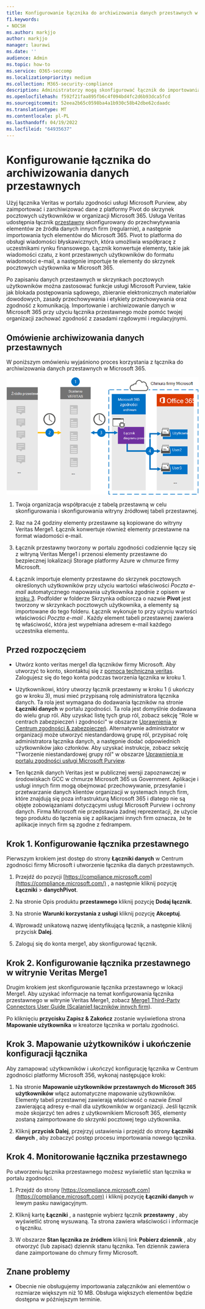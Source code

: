 ```yaml
---
title: Konfigurowanie łącznika do archiwizowania danych przestawnych w Microsoft 365
f1.keywords:
- NOCSH
ms.author: markjjo
author: markjjo
manager: laurawi
ms.date: ''
audience: Admin
ms.topic: how-to
ms.service: O365-seccomp
ms.localizationpriority: medium
ms.collection: M365-security-compliance
description: Administratorzy mogą skonfigurować łącznik do importowania i archiwizowania danych przestawnych z usługi Veritas w Microsoft 365. Ten łącznik umożliwia archiwizowanie danych ze źródeł danych innych firm w Microsoft 365, dzięki czemu można używać funkcji zgodności, takich jak archiwizowanie prawne, wyszukiwanie zawartości i zasady przechowywania w celu zarządzania danymi innych firm w organizacji.
ms.openlocfilehash: f592f21faa895fb6c4f094bd4fc2d6b93dca5fcd
ms.sourcegitcommit: 52eea2b65c0598ba4a1b930c58b42dbe62cdaadc
ms.translationtype: MT
ms.contentlocale: pl-PL
ms.lasthandoff: 04/19/2022
ms.locfileid: "64935637"
---
```

# <a name="set-up-a-connector-to-archive-pivot-data"></a>Konfigurowanie łącznika do archiwizowania danych przestawnych

Użyj łącznika Veritas w portalu zgodności usługi Microsoft Purview, aby zaimportować i zarchiwizować dane z platformy Pivot do skrzynek pocztowych użytkowników w organizacji Microsoft 365. Usługa Veritas udostępnia łącznik [przestawny](https://globanet.com/pivot/) skonfigurowany do przechwytywania elementów ze źródła danych innych firm (regularnie), a następnie importowania tych elementów do Microsoft 365. Pivot to platforma do obsługi wiadomości błyskawicznych, która umożliwia współpracę z uczestnikami rynku finansowego. Łącznik konwertuje elementy, takie jak wiadomości czatu, z kont przestawnych użytkowników do formatu wiadomości e-mail, a następnie importuje te elementy do skrzynek pocztowych użytkownika w Microsoft 365.

Po zapisaniu danych przestawnych w skrzynkach pocztowych użytkowników można zastosować funkcje usługi Microsoft Purview, takie jak blokada postępowania sądowego, zbieranie elektronicznych materiałów dowodowych, zasady przechowywania i etykiety przechowywania oraz zgodność z komunikacją. Importowanie i archiwizowanie danych w Microsoft 365 przy użyciu łącznika przestawnego może pomóc twojej organizacji zachować zgodność z zasadami rządowymi i regulacyjnymi.

## <a name="overview-of-archiving-pivot-data"></a>Omówienie archiwizowania danych przestawnych

W poniższym omówieniu wyjaśniono proces korzystania z łącznika do archiwizowania danych przestawnych w Microsoft 365.

![Przepływ pracy archiwizacji danych przestawnych.](../media/PivotConnectorWorkflow.png)

1. Twoja organizacja współpracuje z tabelą przestawną w celu skonfigurowania i skonfigurowania witryny źródłowej tabeli przestawnej.

2. Raz na 24 godziny elementy przestawne są kopiowane do witryny Veritas Merge1. Łącznik konwertuje również elementy przestawne na format wiadomości e-mail.

3. Łącznik przestawny tworzony w portalu zgodności codziennie łączy się z witryną Veritas Merge1 i przenosi elementy przestawne do bezpiecznej lokalizacji Storage platformy Azure w chmurze firmy Microsoft.

4. Łącznik importuje elementy przestawne do skrzynek pocztowych określonych użytkowników przy użyciu wartości właściwości *Poczta e-mail* automatycznego mapowania użytkownika zgodnie z opisem w [kroku 3](#step-3-map-users-and-complete-the-connector-setup). Podfolder w folderze Skrzynka odbiorcza o nazwie **Pivot** jest tworzony w skrzynkach pocztowych użytkownika, a elementy są importowane do tego folderu. Łącznik wykonuje to przy użyciu wartości właściwości *Poczta e-mail* . Każdy element tabeli przestawnej zawiera tę właściwość, która jest wypełniana adresem e-mail każdego uczestnika elementu.

## <a name="before-you-begin"></a>Przed rozpoczęciem

- Utwórz konto veritas merge1 dla łączników firmy Microsoft. Aby utworzyć to konto, skontaktuj się z [pomocą techniczną veritas](https://www.veritas.com/content/support/). Zalogujesz się do tego konta podczas tworzenia łącznika w kroku 1.

- Użytkownikowi, który utworzy łącznik przestawny w kroku 1 (i ukończy go w kroku 3), musi mieć przypisaną rolę administratora łącznika danych. Ta rola jest wymagana do dodawania łączników na stronie **Łączniki danych** w portalu zgodności. Ta rola jest domyślnie dodawana do wielu grup ról. Aby uzyskać listę tych grup ról, zobacz sekcję "Role w centrach zabezpieczeń i zgodności" w obszarze [Uprawnienia w Centrum zgodności & zabezpieczeń](../security/office-365-security/permissions-in-the-security-and-compliance-center.md#roles-in-the-security--compliance-center). Alternatywnie administrator w organizacji może utworzyć niestandardową grupę ról, przypisać rolę administratora łącznika danych, a następnie dodać odpowiednich użytkowników jako członków. Aby uzyskać instrukcje, zobacz sekcję "Tworzenie niestandardowej grupy ról" w obszarze [Uprawnienia w portalu zgodności usługi Microsoft Purview](microsoft-365-compliance-center-permissions.md#create-a-custom-role-group).

- Ten łącznik danych Veritas jest w publicznej wersji zapoznawczej w środowiskach GCC w chmurze Microsoft 365 us Government. Aplikacje i usługi innych firm mogą obejmować przechowywanie, przesyłanie i przetwarzanie danych klientów organizacji w systemach innych firm, które znajdują się poza infrastrukturą Microsoft 365 i dlatego nie są objęte zobowiązaniami dotyczącymi usługi Microsoft Purview i ochrony danych. Firma Microsoft nie przedstawia żadnej reprezentacji, że użycie tego produktu do łączenia się z aplikacjami innych firm oznacza, że te aplikacje innych firm są zgodne z fedrampem.

## <a name="step-1-set-up-the-pivot-connector"></a>Krok 1. Konfigurowanie łącznika przestawnego

Pierwszym krokiem jest dostęp do strony **Łączniki danych** w Centrum zgodności firmy Microsoft i utworzenie łącznika dla danych przestawnych.

1. Przejdź do pozycji [https://compliance.microsoft.com](https://compliance.microsoft.com/) , a następnie kliknij pozycję **Łączniki** >  **danychPivot**.

2. Na stronie Opis produktu **przestawnego** kliknij pozycję **Dodaj łącznik**.

3. Na stronie **Warunki korzystania z usługi** kliknij pozycję **Akceptuj**.

4. Wprowadź unikatową nazwę identyfikującą łącznik, a następnie kliknij przycisk **Dalej**.

5. Zaloguj się do konta merge1, aby skonfigurować łącznik.

## <a name="step-2-configure-the-pivot-connector-on-the-veritas-merge1-site"></a>Krok 2. Konfigurowanie łącznika przestawnego w witrynie Veritas Merge1

Drugim krokiem jest skonfigurowanie łącznika przestawnego w lokacji Merge1. Aby uzyskać informacje na temat konfigurowania łącznika przestawnego w witrynie Veritas Merge1, zobacz [Merge1 Third-Party Connectors User Guide (Scalanie1 łączników innych firm](https://docs.ms.merge1.globanetportal.com/Merge1%20Third-Party%20Connectors%20Pivot%20User%20Guide%20.pdf)).

Po kliknięciu **przycisku Zapisz & Zakończ** zostanie wyświetlona strona **Mapowanie użytkownika** w kreatorze łącznika w portalu zgodności.

## <a name="step-3-map-users-and-complete-the-connector-setup"></a>Krok 3. Mapowanie użytkowników i ukończenie konfiguracji łącznika

Aby zamapować użytkowników i ukończyć konfigurację łącznika w Centrum zgodności platformy Microsoft 356, wykonaj następujące kroki:

1. Na stronie **Mapowanie użytkowników przestawnych do Microsoft 365 użytkowników** włącz automatyczne mapowanie użytkowników. Elementy tabeli przestawnej zawierają właściwość o nazwie *Email* zawierającą adresy e-mail dla użytkowników w organizacji. Jeśli łącznik może skojarzyć ten adres z użytkownikiem Microsoft 365, elementy zostaną zaimportowane do skrzynki pocztowej tego użytkownika.

2. Kliknij **przycisk Dalej**, przejrzyj ustawienia i przejdź do strony **Łączniki danych** , aby zobaczyć postęp procesu importowania nowego łącznika.

## <a name="step-4-monitor-the-pivot-connector"></a>Krok 4. Monitorowanie łącznika przestawnego

Po utworzeniu łącznika przestawnego możesz wyświetlić stan łącznika w portalu zgodności.

1. Przejdź do strony [https://compliance.microsoft.com](https://compliance.microsoft.com) i kliknij pozycję **Łączniki danych** w lewym pasku nawigacyjnym.

2. Kliknij kartę **Łączniki** , a następnie wybierz łącznik **przestawny** , aby wyświetlić stronę wysuwaną. Ta strona zawiera właściwości i informacje o łączniku.

3. W obszarze **Stan łącznika ze źródłem** kliknij link **Pobierz dziennik** , aby otworzyć (lub zapisać) dziennik stanu łącznika. Ten dziennik zawiera dane zaimportowane do chmury firmy Microsoft.

## <a name="known-issues"></a>Znane problemy

- Obecnie nie obsługujemy importowania załączników ani elementów o rozmiarze większym niż 10 MB. Obsługa większych elementów będzie dostępna w późniejszym terminie.